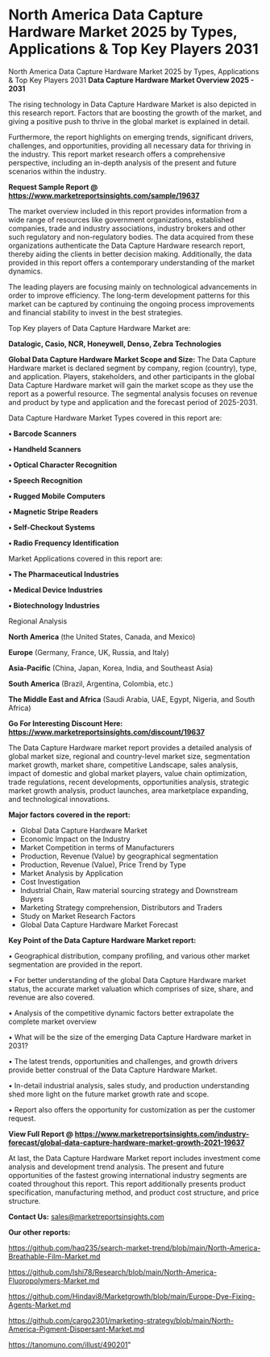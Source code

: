 # North America Data Capture Hardware Market 2025 by Types, Applications & Top Key Players 2031
North America Data Capture Hardware Market 2025 by Types, Applications & Top Key Players 2031
<Strong> Data Capture Hardware Market Overview 2025 - 2031</strong>

The rising technology in Data Capture Hardware Market is also depicted in this research report. Factors that are boosting the growth of the market, and giving a positive push to thrive in the global market is explained in detail.

Furthermore, the report highlights on emerging trends, significant drivers, challenges, and opportunities, providing all necessary data for thriving in the industry. This report market research offers a comprehensive perspective, including an in-depth analysis of the present and future scenarios within the industry.

<strong>Request Sample Report @ <a href=https://www.marketreportsinsights.com/sample/19637>https://www.marketreportsinsights.com/sample/19637</a></strong>

The market overview included in this report provides information from a wide range of resources like government organizations, established companies, trade and industry associations, industry brokers and other such regulatory and non-regulatory bodies. The data acquired from these organizations authenticate the Data Capture Hardware research report, thereby aiding the clients in better decision making. Additionally, the data provided in this report offers a contemporary understanding of the market dynamics.

The leading players are focusing mainly on technological advancements in order to improve efficiency. The long-term development patterns for this market can be captured by continuing the ongoing process improvements and financial stability to invest in the best strategies.

Top Key players of Data Capture Hardware Market are:

<strong>Datalogic, Casio, NCR, Honeywell, Denso, Zebra Technologies</strong>

<strong><b>Global Data Capture Hardware Market Scope and Size:</b></strong>
The Data Capture Hardware market is declared segment by company, region (country), type, and application. Players, stakeholders, and other participants in the global Data Capture Hardware market will gain the market scope as they use the report as a powerful resource. The segmental analysis focuses on revenue and product by type and application and the forecast period of 2025-2031.

Data Capture Hardware Market Types covered in this report are:

<strong>• Barcode Scanners

• Handheld Scanners

• Optical Character Recognition

• Speech Recognition

• Rugged Mobile Computers

• Magnetic Stripe Readers

• Self-Checkout Systems

• Radio Frequency Identification</strong>

Market Applications covered in this report are:

<strong>• The Pharmaceutical Industries

• Medical Device Industries

• Biotechnology Industries</strong> 

Regional Analysis

<strong>North America</strong> (the United States, Canada, and Mexico)

<strong>Europe</strong> (Germany, France, UK, Russia, and Italy)

<strong>Asia-Pacific</strong> (China, Japan, Korea, India, and Southeast Asia)

<strong>South America</strong> (Brazil, Argentina, Colombia, etc.)

<strong>The Middle East and Africa</strong> (Saudi Arabia, UAE, Egypt, Nigeria, and South Africa)

<strong>Go For Interesting Discount Here: <a href=https://www.marketreportsinsights.com/discount/19637>https://www.marketreportsinsights.com/discount/19637</a></strong>

The Data Capture Hardware market report provides a detailed analysis of global market size, regional and country-level market size, segmentation market growth, market share, competitive Landscape, sales analysis, impact of domestic and global market players, value chain optimization, trade regulations, recent developments, opportunities analysis, strategic market growth analysis, product launches, area marketplace expanding, and technological innovations.

<strong><b>Major factors covered in the report:</b></strong>
<ul>
  <li>Global Data Capture Hardware Market </li>
  <li>Economic Impact on the Industry</li>
  <li>Market Competition in terms of Manufacturers</li>
  <li>Production, Revenue (Value) by geographical segmentation</li>
  <li>Production, Revenue (Value), Price Trend by Type</li>
  <li>Market Analysis by Application</li>
  <li>Cost Investigation</li>
  <li>Industrial Chain, Raw material sourcing strategy and Downstream Buyers</li>
  <li>Marketing Strategy comprehension, Distributors and Traders</li>
  <li>Study on Market Research Factors</li>
  <li>Global Data Capture Hardware Market Forecast</li>
</ul>

<strong><b>Key Point of the Data Capture Hardware Market report:</b></strong>

• Geographical distribution, company profiling, and various other market segmentation are provided in the report.

• For better understanding of the global Data Capture Hardware market status, the accurate market valuation which comprises of size, share, and revenue are also covered.

• Analysis of the competitive dynamic factors better extrapolate the complete market overview

• What will be the size of the emerging Data Capture Hardware market in 2031?

• The latest trends, opportunities and challenges, and growth drivers provide better construal of the Data Capture Hardware Market.

• In-detail industrial analysis, sales study, and production understanding shed more light on the future market growth rate and scope.

• Report also offers the opportunity for customization as per the customer request.

<strong><b>View Full Report @ <a href=https://www.marketreportsinsights.com/industry-forecast/global-data-capture-hardware-market-growth-2021-19637>https://www.marketreportsinsights.com/industry-forecast/global-data-capture-hardware-market-growth-2021-19637</a></b></strong>


At last, the Data Capture Hardware Market report includes investment come analysis and development trend analysis. The present and future opportunities of the fastest growing international industry segments are coated throughout this report. This report additionally presents product specification, manufacturing method, and product cost structure, and price structure.

<strong>Contact Us:</strong>
sales@marketreportsinsights.com

<strong>Our other reports:</strong>

<a href=https://github.com/haq235/search-market-trend/blob/main/North-America-Breathable-Film-Market.md>https://github.com/haq235/search-market-trend/blob/main/North-America-Breathable-Film-Market.md</a>

<a href=https://github.com/Ishi78/Research/blob/main/North-America-Fluoropolymers-Market.md>https://github.com/Ishi78/Research/blob/main/North-America-Fluoropolymers-Market.md</a>

<a href=https://github.com/Hindavi8/Marketgrowth/blob/main/Europe-Dye-Fixing-Agents-Market.md>https://github.com/Hindavi8/Marketgrowth/blob/main/Europe-Dye-Fixing-Agents-Market.md</a>

<a href=https://github.com/cargo2301/marketing-strategy/blob/main/North-America-Pigment-Dispersant-Market.md>https://github.com/cargo2301/marketing-strategy/blob/main/North-America-Pigment-Dispersant-Market.md</a>

<a href=https://tanomuno.com/illust/490201>https://tanomuno.com/illust/490201</a>"
